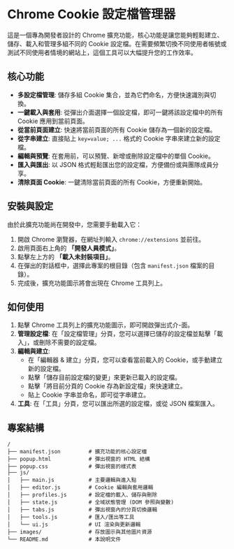 # Chrome Cookie 設定檔管理器

這是一個專為開發者設計的 Chrome 擴充功能，核心功能是讓您能夠輕鬆建立、儲存、載入和管理多組不同的 Cookie 設定檔。在需要頻繁切換不同使用者帳號或測試不同使用者情境的網站上，這個工具可以大幅提升您的工作效率。

## 核心功能

*   **多設定檔管理**: 儲存多組 Cookie 集合，並為它們命名，方便快速識別與切換。
*   **一鍵載入與套用**: 從彈出介面選擇一個設定檔，即可一鍵將該設定檔中的所有 Cookie 應用到當前頁面。
*   **從當前頁面建立**: 快速將當前頁面的所有 Cookie 儲存為一個新的設定檔。
*   **從字串建立**: 直接貼上 `key=value; ...` 格式的 Cookie 字串來建立新的設定檔。
*   **編輯與預覽**: 在套用前，可以預覽、新增或刪除設定檔中的單個 Cookie。
*   **匯入與匯出**: 以 JSON 格式輕鬆匯出您的設定檔，方便備份或與團隊成員分享。
*   **清除頁面 Cookie**: 一鍵清除當前頁面的所有 Cookie，方便重新開始。

## 安裝與設定

由於此擴充功能尚在開發中，您需要手動載入它：

1.  開啟 Chrome 瀏覽器，在網址列輸入 `chrome://extensions` 並前往。
2.  啟用頁面右上角的 **「開發人員模式」**。
3.  點擊左上方的 **「載入未封裝項目」**。
4.  在彈出的對話框中，選擇此專案的根目錄（包含 `manifest.json` 檔案的目錄）。
5.  完成後，擴充功能圖示將會出現在 Chrome 工具列上。

## 如何使用

1.  點擊 Chrome 工具列上的擴充功能圖示，即可開啟彈出式介-面。
2.  **管理設定檔**: 在「設定檔管理」分頁，您可以選擇已儲存的設定檔並點擊「載入」，或刪除不需要的設定檔。
3.  **編輯與建立**:
    *   在「編輯器 & 建立」分頁，您可以查看當前載入的 Cookie，或手動建立新的設定檔。
    *   點擊「儲存目前設定檔的變更」來更新已載入的設定檔。
    *   點擊「將目前分頁的 Cookie 存為新設定檔」來快速建立。
    *   貼上 Cookie 字串並命名，即可從字串建立。
4.  **工具**: 在「工具」分頁，您可以匯出所選的設定檔，或從 JSON 檔案匯入。

## 專案結構

```
/
├── manifest.json         # 擴充功能的核心設定檔
├── popup.html            # 彈出視窗的 HTML 結構
├── popup.css             # 彈出視窗的樣式表
├── js/
│   ├── main.js           # 主要邏輯與進入點
│   ├── editor.js         # Cookie 編輯與套用邏輯
│   ├── profiles.js       # 設定檔的載入、儲存與刪除
│   ├── state.js          # 全域狀態管理 (DOM 參照與變數)
│   ├── tabs.js           # 彈出視窗內的分頁切換邏輯
│   ├── tools.js          # 匯入/匯出等工具
│   └── ui.js             # UI 渲染與更新邏輯
├── images/               # 存放圖示與其他圖片資源
└── README.md             # 本說明文件
```
